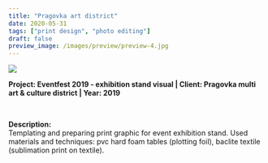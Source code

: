 ```yaml
---
title: "Pragovka art district"
date: 2020-05-31
tags: ["print design", "photo editing"]
draft: false
preview_image: /images/preview/preview-4.jpg
---
```



<div class="col-adapt-single col">


<img class="my-2" src = "/images/content-photo-editing-dtp-pragovka/content-photo-editing-dtp-pragovka-1.jpg">


</div>

<div class="col-adapt-single col" style="margin-bottom: 5rem !important;">

	
**Project: Eventfest 2019 - exhibition stand visual | Client: Pragovka multi art & culture district | Year: 2019**

<br>

**Description:**
<br>
Templating and preparing print graphic for event exhibition stand. Used materials and techniques: pvc hard foam tables (plotting foil), baclite textile (sublimation print on textile).


</div>


